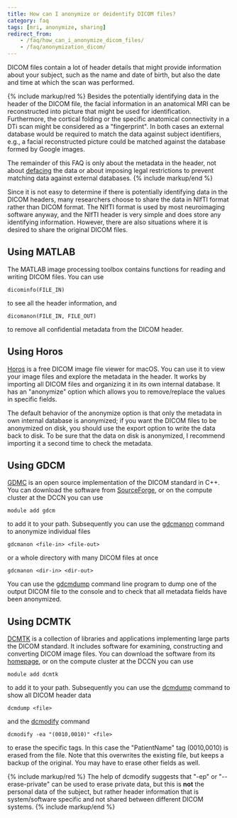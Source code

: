 ```yaml
---
title: How can I anonymize or deidentify DICOM files?
category: faq
tags: [mri, anonymize, sharing]
redirect_from:
    - /faq/how_can_i_anonymize_dicom_files/
    - /faq/anonymization_dicom/
---
```


DICOM files contain a lot of header details that might provide information about your subject, such as the name and date of birth, but also the date and time at which the scan was performed.

{% include markup/red %}
Besides the potentially identifying data in the header of the DICOM file, the facial information in an anatomical MRI can be reconstructed into picture that might be used for identification. Furthermore, the cortical folding or the specific anatomical connectivity in a DTi scan might be considered as a "fingerprint". In both cases an external database would be required to match the data against subject identifiers, e.g., a facial reconstructed picture could be matched against the database formed by Google images.

The remainder of this FAQ is only about the metadata in the header, not about [defacing](/faq/other/anonymization_anatomical) the data or about imposing legal restrictions to prevent matching data against external databases.
{% include markup/end %}

Since it is not easy to determine if there is potentially identifying data in the DICOM headers, many researchers choose to share the data in NIfTI format rather than DICOM format. The NIfTI format is used by most neuroimaging software anyway, and the NIfTI header is very simple and does store any identifying information. However, there are also situations where it is desired to share the original DICOM files.

## Using MATLAB

The MATLAB image processing toolbox contains functions for reading and writing DICOM files. You can use

    dicominfo(FILE_IN)

to see all the header information, and

    dicomanon(FILE_IN, FILE_OUT)

to remove all confidential metadata from the DICOM header.

## Using Horos

[Horos](https://www.horosproject.org) is a free DICOM image file viewer for macOS. You can use it to view your image files and explore the metadata in the header. It works by importing all DICOM files and organizing it in its own internal database. It has an "anonymize" option which allows you to remove/replace the values in specific fields.

The default behavior of the anonymize option is that only the metadata in own internal database is anonymized; if you want the DICOM files to be anonymized on disk, you should use the export option to write the data back to disk. To be sure that the data on disk is anonymized, I recommend importing it a second time to check the metadata.

## Using GDCM

[GDMC](http://gdcm.sourceforge.net/wiki/index.php/Main_Page) is an open source implementation of the DICOM standard in C++. You can download the software from [SourceForge](http://gdcm.sourceforge.net), or on the compute cluster at the DCCN you can use

    module add gdcm

to add it to your path. Subsequently you can use the [gdcmanon](http://gdcm.sourceforge.net/html/gdcmanon.html) command to anonymize individual files

    gdcmanon <file-in> <file-out>

or a whole directory with many DICOM files at once

    gdcmanon <dir-in> <dir-out>

You can use the [gdcmdump](http://gdcm.sourceforge.net/html/gdcmdump.html) command line program to dump one of the output DICOM file to the console and to check that all metadata fields have been anonymized.

## Using DCMTK

[DCMTK](http://www.dcmtk.org) is a collection of libraries and applications implementing large parts the DICOM standard. It includes software for examining, constructing and converting DICOM image files. You can download the software from its [homepage](http://www.dcmtk.org), or on the compute cluster at the DCCN you can use

    module add dcmtk

to add it to your path. Subsequently you can use the [dcmdump](http://support.dcmtk.org/docs/dcmdump.html) command to show all DICOM header data

    dcmdump <file>

and the [dcmodify](http://support.dcmtk.org/docs/dcmodify.html) command

    dcmodify -ea "(0010,0010)" <file>

to erase the specific tags. In this case the "PatientName" tag (0010,0010) is erased from the file. Note that this overwrites the existing file, but keeps a backup of the original. You may have to erase other fields as well.

{% include markup/red %}
The help of dcmodify suggests that "-ep" or "--erase-private" can be used to erase private data, but this is **not** the personal data of the subject, but rather header information that is system/software specific and not shared between different DICOM systems.
{% include markup/end %}
